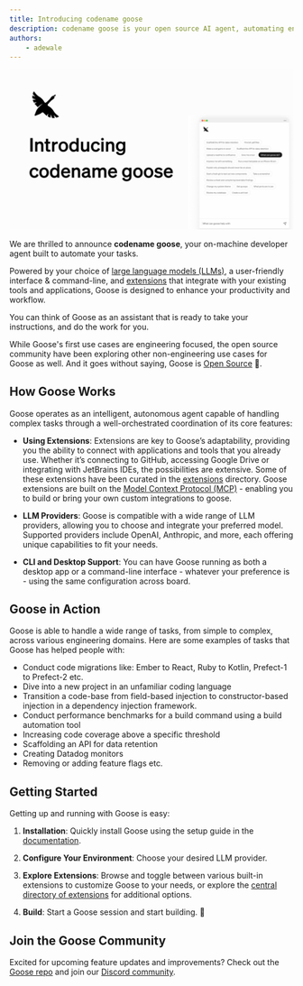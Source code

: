 ```yaml
---
title: Introducing codename goose
description: codename goose is your open source AI agent, automating engineering tasks and improving productivity.
authors: 
    - adewale
---
```


![Introducing codename goose](introducing-codename-goose.png)

We are thrilled to announce **codename goose**, your on-machine developer agent built to automate your tasks. 

Powered by your choice of [large language models (LLMs)](/docs/getting-started/providers), a user-friendly interface & command-line, and [extensions](/docs/getting-started/using-extensions) that integrate with your existing tools and applications, Goose is designed to enhance your productivity and workflow.

<!--truncate-->


You can think of Goose as an assistant that is ready to take your instructions, and do the work for you.

While Goose's first use cases are engineering focused, the open source community have been exploring other non-engineering use cases for Goose as well. And it goes without saying, Goose is [Open Source](https://github.com/block/goose) 🎉.


## How Goose Works

Goose operates as an intelligent, autonomous agent capable of handling complex tasks through a well-orchestrated coordination of its core features:
  
- **Using Extensions**: Extensions are key to Goose’s adaptability, providing you the ability to connect with applications and tools that you already use. Whether it’s connecting to GitHub, accessing Google Drive or integrating with JetBrains IDEs, the possibilities are extensive. Some of these extensions have been curated in the [extensions](/extensions) directory. Goose extensions are built on the [Model Context Protocol (MCP)](https://www.anthropic.com/news/model-context-protocol) - enabling you to build or bring your own custom integrations to goose. 

- **LLM Providers**: Goose is compatible with a wide range of LLM providers, allowing you to choose and integrate your preferred model. Supported providers include OpenAI, Anthropic, and more, each offering unique capabilities to fit your needs.

- **CLI and Desktop Support**: You can have Goose running as both a desktop app or a command-line interface - whatever your preference is - using the same configuration across board.

## Goose in Action

Goose is able to handle a wide range of tasks, from simple to complex, across various engineering domains. Here are some examples of tasks that Goose has helped people with:

- Conduct code migrations like: Ember to React, Ruby to Kotlin, Prefect-1 to Prefect-2 etc. 
- Dive into a new project in an unfamiliar coding language
- Transition a code-base from field-based injection to constructor-based injection in a dependency injection framework.
- Conduct performance benchmarks for a build command using a build automation tool
- Increasing code coverage above a specific threshold
- Scaffolding an API for data retention
- Creating Datadog monitors
- Removing or adding feature flags etc.

## Getting Started

Getting up and running with Goose is easy:

1. **Installation**: Quickly install Goose using the setup guide in the [documentation](/docs/getting-started/installation).

2. **Configure Your Environment**: Choose your desired LLM provider.

3. **Explore Extensions**: Browse and toggle between various built-in extensions to customize Goose to your  needs, or explore the [central directory of extensions](/extensions) for additional options.

4. **Build**: Start a Goose session and start building. 🚀


## Join the Goose Community

Excited for upcoming feature updates and improvements? Check out the [Goose repo](https://github.com/block/goose) and join our [Discord community](https://discord.gg/block-opensource).